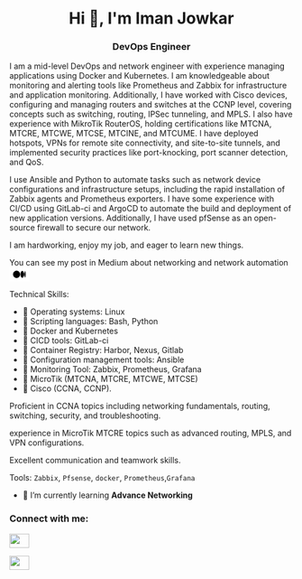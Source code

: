 <h1 align="center">Hi 👋, I'm Iman Jowkar</h1>
<h3 align="center">DevOps Engineer</h3>

<p align="left">
I am a mid-level DevOps and network engineer with experience managing applications using Docker and Kubernetes. I am knowledgeable about monitoring and alerting tools like Prometheus and Zabbix for infrastructure and application monitoring. Additionally, I have worked with Cisco devices, configuring and managing routers and switches at the CCNP level, covering concepts such as switching, routing, IPSec tunneling, and MPLS. I also have experience with MikroTik RouterOS, holding certifications like MTCNA, MTCRE, MTCWE, MTCSE, MTCINE, and MTCUME.  I have deployed hotspots, VPNs for remote site connectivity, and site-to-site tunnels, and implemented security practices like port-knocking, port scanner detection, and QoS.

I use Ansible and Python to automate tasks such as network device configurations and infrastructure setups, including the rapid installation of Zabbix agents and Prometheus exporters. I have some experience with CI/CD using GitLab-ci and ArgoCD to automate the build and deployment of new application versions. Additionally, I have used pfSense as an open-source firewall to secure our network.

I am hardworking, enjoy my job, and eager to learn new things.
</p>

You can see my post in Medium about networking and network automation
<a href="https://medium.com/@imanjowkar99" target="blank"><img align="center" src="https://raw.githubusercontent.com/Medium/medium-logos/cd9acd1fff7e3c902b559de6c808c4a491f2d160/03_Symbol/01_Black/SVG/Artboard%201.svg" height="25" width="35" /></a>


Technical Skills:

- 🌱 Operating systems: Linux
- 🌱 Scripting languages: Bash, Python
- 🌱 Docker and Kubernetes
- 🌱 CICD tools: GitLab-ci
- 🌱 Container Registry: Harbor, Nexus, Gitlab
- 🌱 Configuration management tools: Ansible
- 🌱 Monitoring Tool: Zabbix, Prometheus, Grafana
- 🌱 MicroTik (MTCNA, MTCRE, MTCWE, MTCSE)
- 🌱 Cisco (CCNA, CCNP).


Proficient in CCNA topics including networking fundamentals, routing, switching, security, and troubleshooting.

experience in MicroTik MTCRE topics such as advanced routing, MPLS, and VPN configurations.

Excellent communication and teamwork skills.

Tools:
`Zabbix`, `Pfsense`, `docker`, `Prometheus`,`Grafana` 


- 🌱 I’m currently learning **Advance Networking**

<h3 align="left">Connect with me:</h3>
<p align="left">
<a href="https://www.linkedin.com/in/imanjowkar99/" target="blank"><img align="center" src="https://raw.githubusercontent.com/rahuldkjain/github-profile-readme-generator/master/src/images/icons/Social/linked-in-alt.svg" height="25" width="35" /></a>


<a href="https://www.kaggle.com/imanjowkar" target="blank"><img align="center" src="https://raw.githubusercontent.com/rahuldkjain/github-profile-readme-generator/master/src/images/icons/Social/kaggle.svg" height="25" width="35" /></a>
